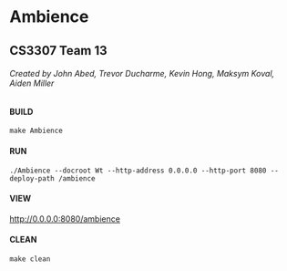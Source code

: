 # Ambience
## CS3307 Team 13
###### Created by John Abed, Trevor Ducharme, Kevin Hong, Maksym Koval, Aiden Miller

#### BUILD
```
make Ambience
```

#### RUN
```
./Ambience --docroot Wt --http-address 0.0.0.0 --http-port 8080 --deploy-path /ambience
```

#### VIEW
<http://0.0.0.0:8080/ambience>

#### CLEAN
```
make clean
```
